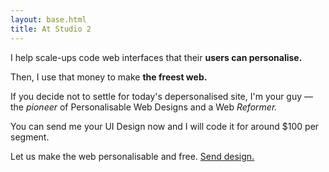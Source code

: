 ```yaml
---
layout: base.html
title: At Studio 2
---
```


I help scale-ups code web interfaces that their <strong>users can personalise.</strong>

Then, I use that money to make <strong>the freest web.</strong>

If you decide not to settle for today's depersonalised site, I'm your guy — the <em>pioneer</em> of Personalisable Web Designs and a Web <em>Reformer.</em>

You can send me your UI Design now and I will code it for around $100 per segment. 

Let us make the web personalisable and free. <a href="https://tally.so/r/w4dozk">Send design.</a>
